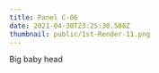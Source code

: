 ```yaml
---
title: Panel C-06
date: 2021-04-30T23:25:30.508Z
thumbnail: public/1st-Render-11.png
---
```

Big baby head